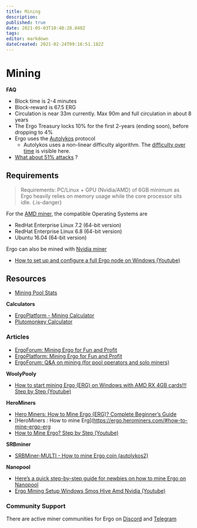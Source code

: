 ```yaml
---
title: Mining
description: 
published: true
date: 2021-05-03T10:40:28.848Z
tags: 
editor: markdown
dateCreated: 2021-02-24T09:16:51.182Z
---
```


# Mining


**FAQ**
- Block time is 2-4 minutes
- Block-reward is 67.5 ERG
- Circulation is near 33m currently. Max 90m and full circulation in about 8 years
- The Ergo Treasury locks 10% for the first 2-years (ending soon), before dropping to 4%
- Ergo uses the [Autolykos](https://ergonaut.space/en/Autolykos) protocol
  - Autolykos uses a non-linear difficulty algorithm. The [difficulty over time](https://explorer.ergoplatform.com/en/charts/difficulty) is visible here. 
- [What about 51% attacks](https://www.reddit.com/r/ergonauts/comments/mgpnb7/51_attack_possibilities/) ? 




## Requirements
> Requirements: PC/Linux + GPU (Nvidia/AMD) of 6GB minimum as Ergo heavily relies on memory usage while the core processor sits idle.
{.is-danger}


For the [AMD miner](https://github.com/mhssamadani/Autolykos2_AMD_Miner), the compatible Operating Systems are
- RedHat Enterprise Linux 7.2 (64-bit version)
- RedHat Enterprise Linux 6.8 (64-bit version)
- Ubuntu 16.04 (64-bit version)

Ergo can also be mined with [Nvidia miner](https://github.com/mhssamadani/Autolykos2_NV_Miner)


- [How to set up and configure a full Ergo node on Windows (Youtube)](https://www.youtube.com/watch?v=fpEDJ1CM6ns)

## Resources

- [Mining Pool Stats](https://miningpoolstats.stream/ergo)

**Calculators**

- [ErgoPlatform - Mining Calculator](https://ergoplatform.org/en/mining/)
- [Plutomonkey Calculator](https://pool.plutomonkey.com/)

### Articles
- [ErgoForum: Mining Ergo for Fun and Profit](https://www.ergoforum.org/t/mining-ergo-for-fun-and-profit/154)
- [ErgoPlatform: Mining Ergo for Fun and Profit](https://ergoplatform.org/en/blog/2019_12_22_mining_for_fun/)
- [ErgoForum: Q&A on mining (for pool operators and solo miners)](https://www.ergoforum.org/t/q-a-on-mining-for-pool-operators-and-solo-miners/587)

**WoolyPooly**
- [How to start mining Ergo (ERG) on Windows with AMD RX 4GB cards!!! Step by Step (Youtube)](https://www.youtube.com/watch?v=47eBVIjWYqY)

**HeroMiners**
- [Hero Miners: How to Mine Ergo (ERG)? Complete Beginner’s Guide](https://herominers.medium.com/how-to-mine-ergo-erg-complete-beginners-guide-608a87e89ed6)
- [HeroMiners : How to mine Erg](https://ergo.herominers.com/#how-to-mine-ergo-erg
- [How to Mine Ergo? Step by Step (Youtube)](https://www.youtube.com/watch?v=4SnpCF67kyc)


**SRBminer**
- [SRBMiner-MULTI - How to mine Ergo coin (autolykos2)](https://www.youtube.com/watch?v=thBPstQJVWo)

**Nanopool**
- [Here’s a quick step-by-step guide for newbies on how to mine Ergo on Nanopool](https://help.nanopool.org/article/217-step-by-step-guide)
- [Ergo Mining Setup Windows Smos Hive Amd Nvidia (Youtube)](https://www.youtube.com/watch?v=47eBVIjWYqY)




### Community Support
There are active miner communities for Ergo on [Discord](https://discord.gg/Q86PNMwRsu) and [Telegram](https://t.me/ergo_mining)

